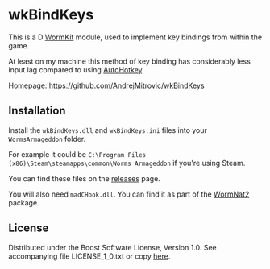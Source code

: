 # wkBindKeys

This is a D [WormKit](http://worms2d.info/WormKit) module,
used to implement key bindings from within the game.

At least on my machine this method of key binding has
considerably less input lag compared to using
[AutoHotkey](http://www.autohotkey.com/).

Homepage: https://github.com/AndrejMitrovic/wkBindKeys

## Installation

Install the `wkBindKeys.dll` and `wkBindKeys.ini` files into your `WormsArmageddon` folder.

For example it could be `C:\Program Files (x86)\Steam\steamapps\common\Worms Armageddon` if you're using Steam.

You can find these files on the [releases] page.

You will also need `madCHook.dll`. You can find it as part of the [WormNat2](https://worms2d.info/WormNAT2) package.

[releases]: https://github.com/AndrejMitrovic/wkBindKeys/releases

## License

Distributed under the Boost Software License, Version 1.0.
See accompanying file LICENSE_1_0.txt or copy [here][BoostLicense].

[BoostLicense]: http://www.boost.org/LICENSE_1_0.txt
